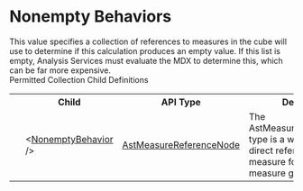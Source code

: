 # Nonempty Behaviors

<div class="LanguageSummary"><div class ="SummaryItem">This value specifies a collection of references to measures in the cube will use to determine if this calculation produces an empty value.  If this list is empty, Analysis Services must evaluate the MDX to determine this, which can be far more expensive.</div></div><div class="SchemaBindingGroup"><div class="SchemaBindingGroupHeader">Permitted Collection Child Definitions</div><table id="SchemaBindingList" class="SchemaBindingList"><tbody><tr><th class="SchemaBindingIconColumnHeader">&nbsp;</th><th class="SchemaBindingNameColumnHeader">Child</th><th class="SchemaBindingTypeColumnHeader">API Type</th><th class="SchemaBindingSummaryColumnHeader">Description</th></tr><tr class="cd0"><td class="SchemaBindingIcon"><div class="NotRequired" /></td><td class="SchemaBindingName"><span class="punc">&lt;</span><a href=../api-reference/Varigence.Languages.Biml.Fact.AstMeasureReferenceNode.html">NonemptyBehavior</a><span class="punc"> /&gt;</span></td><td class="SchemaBindingType"><a href="Varigence.Languages.Biml.Fact.AstMeasureReferenceNode.html">AstMeasureReferenceNode</a></td><td class="SchemaBindingSummary">The AstMeasureReferenceNode type is a wrapper for a direct reference to a measure for use in a cube measure group.</td></tr></tbody></table></div>